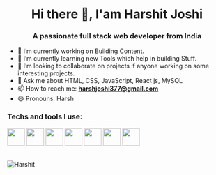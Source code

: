 # <h1 align="center">Hi there 👋, I'am Harshit Joshi</h1>

### <h3 align="center">A passionate full stack web developer from India</h3>

- 🔭 I’m currently working on Building Content.
- 🌱 I’m currently learning new Tools which help in building Stuff.
- 👯 I’m looking to collaborate on projects if anyone working on some interesting projects.
- 💬 Ask me about HTML, CSS, JavaScript, React js, MySQL
- 📫 How to reach me: **harshjoshi377@gmail.com**
- 😄 Pronouns: Harsh

### Techs and tools I use:

<div display="flex" style="padding-bottom=10px;">
<img src="https://user-images.githubusercontent.com/84341752/168602231-2d2b940d-3242-4aca-a6ca-37c5e238f912.svg" width="40">
<img src="https://user-images.githubusercontent.com/84341752/168603935-11f12caf-c633-4011-9b5f-5059c792b737.svg" width="40">
<img src="https://user-images.githubusercontent.com/84341752/168604081-104477ce-5524-46cd-b7b0-54f7bbaab6f8.svg" width="40">
<img src="https://user-images.githubusercontent.com/84341752/168604103-33fa5659-1e17-40f4-a5fc-6516c5da69fc.svg" width="40">
<img src="https://user-images.githubusercontent.com/84341752/168604137-81f4bb3e-eed5-45e0-85a7-12a1928c66e9.svg" width="40">
<img src="https://user-images.githubusercontent.com/84341752/168604055-ec250d89-7be9-4e8f-8d80-9e5675646f2f.svg" width="40">
<img src="https://user-images.githubusercontent.com/84341752/168604280-e2b697a1-86df-4a28-9797-2875d4bba352.svg" width="40">
</div>

<div>&nbsp;
<!-- <p>
  <img align="left" src="https://github-readme-stats.vercel.app/api?username=Harshitjoc&show_icons=true&theme=dark" alt="Harshit" />
</p>

<p>
  <img align="center" src="https://github-readme-stats.vercel.app/api/top-langs/?username=Harshitjoc&layout=compact&theme=dark" alt="Harshit" />
</p> -->
&nbsp;
<p>
  <img align="left" src="https://github-readme-streak-stats.herokuapp.com/?user=Harshitjoc&theme=dark" alt="Harshit" />
</p>
</div>
